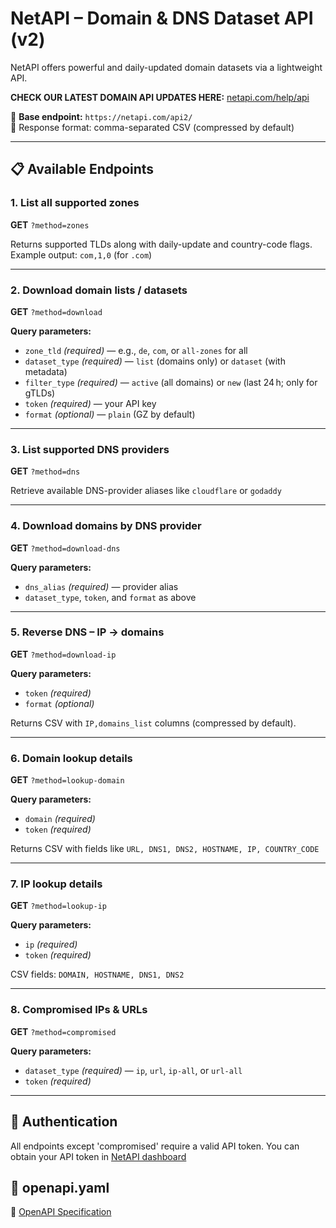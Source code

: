 # NetAPI – Domain & DNS Dataset API (v2)

NetAPI offers powerful and daily-updated domain datasets via a lightweight API.


**CHECK OUR LATEST DOMAIN API UPDATES HERE:** [netapi.com/help/api](https://netapi.com/help/api/)


📡 **Base endpoint:** `https://netapi.com/api2/`  
🔄 Response format: comma-separated CSV (compressed by default) 

---

## 📋 Available Endpoints

### 1. List all supported zones
**GET** `?method=zones`

Returns supported TLDs along with daily-update and country-code flags.  
Example output: `com,1,0` (for `.com`) 

---

### 2. Download domain lists / datasets
**GET** `?method=download`

**Query parameters:**
- `zone_tld` *(required)* — e.g., `de`, `com`, or `all-zones` for all
- `dataset_type` *(required)* — `list` (domains only) or `dataset` (with metadata)
- `filter_type` *(required)* — `active` (all domains) or `new` (last 24 h; only for gTLDs)
- `token` *(required)* — your API key
- `format` *(optional)* — `plain` (GZ by default) 

---

### 3. List supported DNS providers
**GET** `?method=dns`

Retrieve available DNS-provider aliases like `cloudflare` or `godaddy` 

---

### 4. Download domains by DNS provider
**GET** `?method=download-dns`

**Query parameters:**
- `dns_alias` *(required)* — provider alias
- `dataset_type`, `token`, and `format` as above 

---

### 5. Reverse DNS – IP → domains
**GET** `?method=download-ip`

**Query parameters:**
- `token` *(required)*
- `format` *(optional)* 

Returns CSV with `IP,domains_list` columns (compressed by default).

---

### 6. Domain lookup details
**GET** `?method=lookup-domain`

**Query parameters:**
- `domain` *(required)*
- `token` *(required)*

Returns CSV with fields like `URL, DNS1, DNS2, HOSTNAME, IP, COUNTRY_CODE` 

---

### 7. IP lookup details
**GET** `?method=lookup-ip`

**Query parameters:**
- `ip` *(required)*
- `token` *(required)*

CSV fields: `DOMAIN, HOSTNAME, DNS1, DNS2` 

---

### 8. Compromised IPs & URLs
**GET** `?method=compromised`

**Query parameters:**
- `dataset_type` *(required)* — `ip`, `url`, `ip-all`, or `url-all`
- `token` *(required)* 

---

## 🔐 Authentication

All endpoints except 'compromised' require a valid API token. You can obtain your API token in [NetAPI dashboard](https://netapi.com/dashboard/)

## 🔐 openapi.yaml
📄 [OpenAPI Specification](./openapi.yaml)

